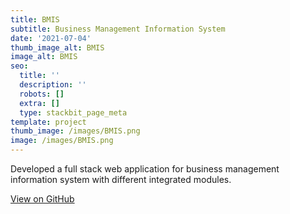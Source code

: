 ```yaml
---
title: BMIS
subtitle: Business Management Information System
date: '2021-07-04'
thumb_image_alt: BMIS
image_alt: BMIS
seo:
  title: ''
  description: ''
  robots: []
  extra: []
  type: stackbit_page_meta
template: project
thumb_image: /images/BMIS.png
image: /images/BMIS.png
---
```

Developed a full stack web application for business management information system with different integrated modules.

[View on GitHub](https://github.com/usmanwalana/Portfolio-Public/tree/master/BMIS)
